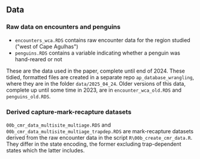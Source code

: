 ## Data

### Raw data on encounters and penguins

- `encounters_wca.RDS` contains raw encounter data for the region studied ("west of Cape Agulhas")
- `penguins.RDS` contains a variable indicating whether a penguin was hand-reared or not

These are the data used in the paper, complete until end of 2024. These tidied, formatted files are created in a separate repo 
`ap_database_wrangling`, where they are in the folder `data/2025_04_24`. Older versions of this data, complete up until some time in 2023, are in `encounter_wca_old.RDS` and `penguins_old.RDS`.


### Derived capture-mark-recapture datasets

`00b_cmr_data_multisite_multiage.RDS` and `00b_cmr_data_multisite_multiage_trapdep.RDS` are mark-recapture datasets derived from the raw encounter data in the script `R\00b_create_cmr_data.R`. They differ in the state encoding, the former excluding trap-dependent states which the latter includes.
